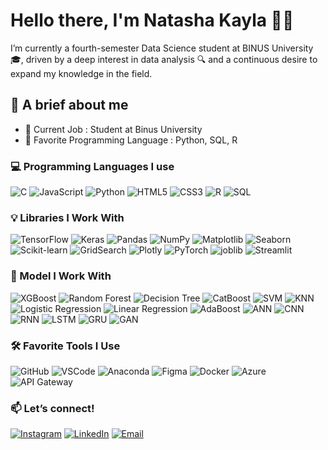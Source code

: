 # Hello there, I'm Natasha Kayla 🤗🙌

I’m currently a fourth-semester Data Science student at BINUS University 🎓, driven by a deep interest in data analysis 🔍 and a continuous desire to expand my knowledge in the field.

## 📌 A brief about me
- 💼 Current Job : Student at Binus University
- 🧠 Favorite Programming Language : Python, SQL, R

### 💻 Programming Languages I use
![C](https://img.shields.io/badge/-C-000?&logo=C)
![JavaScript](https://img.shields.io/badge/-JavaScript-black?logo=javascript)
![Python](https://img.shields.io/badge/-Python-3776AB?logo=python&logoColor=white)
![HTML5](https://img.shields.io/badge/-HTML5-E34F26?logo=html5&logoColor=white)
![CSS3](https://img.shields.io/badge/-CSS3-1572B6?logo=css3&logoColor=white)
![R](https://img.shields.io/badge/-R-276DC3?logo=r&logoColor=white)
![SQL](https://img.shields.io/badge/-SQL-4479A1?logo=mysql&logoColor=white)

### 💡 Libraries I Work With
![TensorFlow](https://img.shields.io/badge/-TensorFlow-FF6F00?logo=tensorflow&logoColor=white)
![Keras](https://img.shields.io/badge/-Keras-D00000?logo=keras&logoColor=white)
![Pandas](https://img.shields.io/badge/-Pandas-150458?logo=pandas&logoColor=white)
![NumPy](https://img.shields.io/badge/-NumPy-013243?logo=numpy&logoColor=white)
![Matplotlib](https://img.shields.io/badge/-Matplotlib-11557C?logo=matplotlib&logoColor=white)
![Seaborn](https://img.shields.io/badge/-Seaborn-2D3F6C?logo=python&logoColor=white)
![Scikit-learn](https://img.shields.io/badge/-Scikit--learn-F7931E?logo=scikit-learn&logoColor=white)
![GridSearch](https://img.shields.io/badge/-GridSearchCV-696969?logo=scikit-learn&logoColor=white)
![Plotly](https://img.shields.io/badge/-Plotly-3F4F75?logo=plotly&logoColor=white)
![PyTorch](https://img.shields.io/badge/-PyTorch-EE4C2C?logo=pytorch&logoColor=white)
![joblib](https://img.shields.io/badge/-joblib-6BAED6?logo=python&logoColor=white)
![Streamlit](https://img.shields.io/badge/-Streamlit-FF4B4B?logo=streamlit&logoColor=white)

### 🧩 Model I Work With
![XGBoost](https://img.shields.io/badge/-XGBoost-AA0000?logo=xgboost&logoColor=white)
![Random Forest](https://img.shields.io/badge/-Random%20Forest-228B22?logo=sklearn&logoColor=white)
![Decision Tree](https://img.shields.io/badge/-Decision%20Tree-32CD32?logo=sklearn&logoColor=white)
![CatBoost](https://img.shields.io/badge/-CatBoost-FFA500?logo=catboost&logoColor=black)
![SVM](https://img.shields.io/badge/-SVM-8A2BE2?logo=scikit-learn&logoColor=white)
![KNN](https://img.shields.io/badge/-KNN-4169E1?logo=scikit-learn&logoColor=white)
![Logistic Regression](https://img.shields.io/badge/-Logistic%20Regression-1E90FF?logo=scikit-learn&logoColor=white)
![Linear Regression](https://img.shields.io/badge/-Linear%20Regression-87CEFA?logo=scikit-learn&logoColor=black)
![AdaBoost](https://img.shields.io/badge/-AdaBoost-F0E68C?logo=scikit-learn&logoColor=black)
![ANN](https://img.shields.io/badge/-ANN-FF1493?logo=tensorflow&logoColor=white)
![CNN](https://img.shields.io/badge/-CNN-FF4500?logo=tensorflow&logoColor=white)
![RNN](https://img.shields.io/badge/-RNN-20B2AA?logo=tensorflow&logoColor=white)
![LSTM](https://img.shields.io/badge/-LSTM-00CED1?logo=tensorflow&logoColor=white)
![GRU](https://img.shields.io/badge/-GRU-4682B4?logo=tensorflow&logoColor=white)
![GAN](https://img.shields.io/badge/-GAN-9932CC?logo=tensorflow&logoColor=white)

### 🛠 Favorite Tools I Use
![GitHub](https://img.shields.io/badge/-GitHub-181717?logo=github&logoColor=white)
![VSCode](https://img.shields.io/badge/-VSCode-007ACC?logo=visual-studio-code&logoColor=white)
![Anaconda](https://img.shields.io/badge/-Anaconda-44A833?logo=anaconda&logoColor=white)
![Figma](https://img.shields.io/badge/-Figma-F24E1E?logo=figma&logoColor=white)
![Docker](https://img.shields.io/badge/-Docker-2496ED?logo=docker&logoColor=white)
![Azure](https://img.shields.io/badge/-Azure-0078D4?logo=microsoftazure&logoColor=white)
![API Gateway](https://img.shields.io/badge/-API%20Gateway-4B8BBE?logo=fastapi&logoColor=white)

### 📫 Let’s connect!
[![Instagram](https://img.shields.io/badge/-Instagram-C13584?logo=instagram&logoColor=white)](https://www.instagram.com/natashakaylaa_/)
[![LinkedIn](https://img.shields.io/badge/-LinkedIn-blue?logo=linkedin&logoColor=white)](https://www.linkedin.com/in/natasha-kayla-cahyadi-3481ab305?utm_source=share&utm_campaign=share_via&utm_content=profile&utm_medium=ios_app )
[![Email](https://img.shields.io/badge/-Email-D14836?logo=gmail&logoColor=white)](mailto:natashakaylaa@gmail.com)
